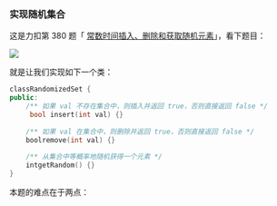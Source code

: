 ### 实现随机集合

这是力扣第 380 题「 [常数时间插入、删除和获取随机元素](https://leetcode.cn/problems/insert-delete-getrandom-o1/)」，看下题目：

[![](https://labuladong.gitee.io/algo/images/%e9%9a%8f%e6%9c%ba%e9%9b%86%e5%90%88/title.png)](https://labuladong.gitee.io/algo/images/%e9%9a%8f%e6%9c%ba%e9%9b%86%e5%90%88/title.png)

就是让我们实现如下一个类：

```cpp
classRandomizedSet {
public:
    /** 如果 val 不存在集合中，则插入并返回 true，否则直接返回 false */
     bool insert(int val) {}
  
    /** 如果 val 在集合中，则删除并返回 true，否则直接返回 false */
    boolremove(int val) {}
  
    /** 从集合中等概率地随机获得一个元素 */
    intgetRandom() {}
}
```

本题的难点在于两点：
